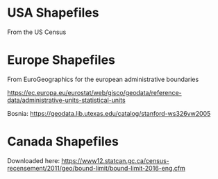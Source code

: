 
# USA Shapefiles

From the US Census

# Europe Shapefiles

From EuroGeographics for the european administrative boundaries

https://ec.europa.eu/eurostat/web/gisco/geodata/reference-data/administrative-units-statistical-units

Bosnia: https://geodata.lib.utexas.edu/catalog/stanford-ws326vw2005

# Canada Shapefiles

Downloaded here: https://www12.statcan.gc.ca/census-recensement/2011/geo/bound-limit/bound-limit-2016-eng.cfm
